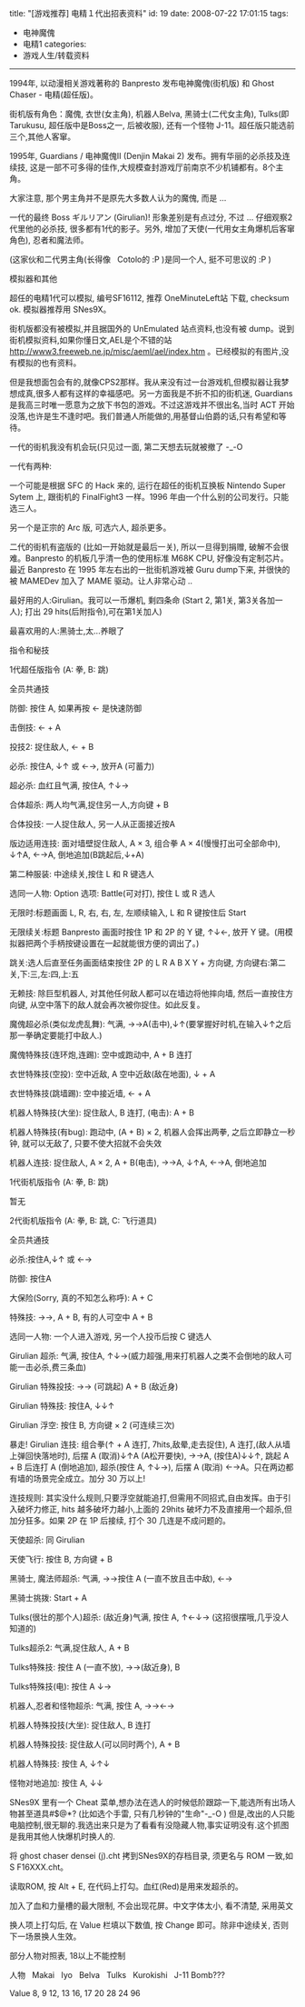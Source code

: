 title: "[游戏推荐] 电精１代出招表资料"
id: 19
date: 2008-07-22 17:01:15
tags: 
- 电神魔傀
- 电精1
categories: 
- 游戏人生/转载资料
---

1994年, 以动漫相关游戏著称的 Banpresto 发布电神魔傀(街机版) 和 Ghost Chaser - 电精(超任版)。 

街机版有角色：魔傀, 衣世(女主角), 机器人Belva, 黑骑士(二代女主角), Tulks(即Tarukusu, 超任版中是Boss之一, 后被收服), 还有一个怪物 J-11。超任版只能选前三个,其他人客窜。 

1995年, Guardians / 电神魔傀II (Denjin Makai 2) 发布。拥有华丽的必杀技及连续技, 这是一部不可多得的佳作,大规模查封游戏厅前南京不少机铺都有。8个主角。

大家注意, 那个男主角并不是原先大多数人认为的魔傀, 而是 ... 

一代的最终 Boss ギルリアン (Girulian)! 形象差别是有点过分, 不过 ... 仔细观察2代里他的必杀技, 很多都有1代的影子。另外, 增加了天使(一代用女主角爆机后客窜角色), 忍者和魔法师。 

(这家伙和二代男主角(长得像&nbsp;&nbsp; Cotolo的 :P )是同一个人, 挺不可思议的 :P ) 

模拟器和其他

超任的电精1代可以模拟, 编号SF16112, 推荐 OneMinuteLeft站 下载, checksum ok. 模拟器推荐用 SNes9X。

街机版都没有被模拟,并且据国外的 UnEmulated 站点资料,也没有被 dump。说到街机模拟资料,如果你懂日文,AEL是个不错的站 http://www3.freeweb.ne.jp/misc/aeml/ael/index.htm 。已经模拟的有图片,没有模拟的也有资料。

但是我想面包会有的,就像CPS2那样。我从来没有过一台游戏机,但模拟器让我梦想成真,很多人都有这样的幸福感吧。另一方面我是不折不扣的街机迷, Guardians 是我高三时唯一愿意为之放下书包的游戏。不过这游戏并不很出名,当时 ACT 开始没落,也许是生不逢时吧。我们普通人所能做的,用基督山伯爵的话,只有希望和等待。

一代的街机我没有机会玩(只见过一面, 第二天想去玩就被撤了 -_-O

一代有两种:

一个可能是根据 SFC 的 Hack 来的, 运行在超任的街机互换板 Nintendo Super Sytem 上, 跟街机的 FinalFight3 一样。1996 年由一个什么别的公司发行。只能选三人。

另一个是正宗的 Arc 版, 可选六人, 超杀更多。

二代的街机有盗版的 (比如一开始就是最后一关), 所以一旦得到捐赠, 破解不会很难。Banpresto 的机板几乎清一色的使用标准 M68K CPU, 好像没有定制芯片。最近 Banpresto 在 1995 年左右出的一批街机游戏被 Guru dump下来, 并很快的被 MAMEDev 加入了 MAME 驱动。让人非常心动 .. 

最好用的人:Girulian。我可以一币爆机, 剩四条命 (Start 2, 第1关, 第3关各加一人); 打出 29 hits(后附指令),可在第1关加人)

最喜欢用的人:黑骑士,太...养眼了 

指令和秘技

1代超任版指令 (A: 拳, B: 跳)

全员共通技

防御: 按住 A, 如果再按 &larr; 是快速防御

击倒技: &larr; + A

投技2: 捉住敌人, &larr; + B

必杀: 按住A, &darr;&uarr; 或 &larr;&rarr;, 放开A (可蓄力)

超必杀: 血红且气满, 按住A, &uarr;&darr;&rarr;&nbsp;&nbsp;

合体超杀: 两人均气满,捉住另一人,方向键 + B 

合体投技: 一人捉住敌人, 另一人从正面接近按A

版边适用连技: 面对墙壁捉住敌人, A &times; 3, 组合拳 A &times; 4(慢慢打出可全部命中), &darr;&uarr;A, &larr;&rarr;A, 倒地追加(B跳起后,&darr;+A)

第二种服装: 中途续关,按住 L 和 R 键选人

选同一人物: Option 选项: Battle(可对打), 按住 L 或 R 选人

无限时:标题画面 L, R, 右, 右, 左, 左顺续输入, L 和 R 键按住后 Start 

无限续关:标题 Banpresto 画面时按住 1P 和 2P 的 Y 键, &uarr;&darr;&larr;, 放开 Y 键。(用模拟器把两个手柄按键设置在一起就能很方便的调出了。)

跳关:选人后直至任务画面结束按住 2P 的 L R A B X Y + 方向键, 方向键右:第二关,下:三,左:四,上:五

无赖技: 除巨型机器人, 对其他任何敌人都可以在墙边将他摔向墙, 然后一直按住方向键, 从空中落下的敌人就会再次被你捉住。如此反复。 

魔傀超必杀(类似龙虎乱舞): 气满, &rarr;&rarr;A(击中),&darr;&uarr;(要掌握好时机,在输入&darr;&uarr;之后那一拳确定要能打中敌人.)

魔傀特殊技(连环炮,连踢): 空中或跑动中, A + B 连打

衣世特殊技(空投): 空中近敌, A 空中近敌(敌在地面), &darr; + A 

衣世特殊技(跳墙踢): 空中接近墙, &larr; + A

机器人特殊技(大坐): 捉住敌人, B 连打, (电击): A + B

机器人特殊技(有bug): 跑动中, (A + B) &times; 2, 机器人会挥出两拳, 之后立即静立一秒钟, 就可以无敌了, 只要不使大招就不会失效

机器人连技: 捉住敌人, A &times; 2, A + B(电击), &rarr;&rarr;A, &darr;&uarr;A, &larr;&rarr;A, 倒地追加

1代街机版指令 (A: 拳, B: 跳)

暂无

2代街机版指令 (A: 拳, B: 跳, C: 飞行道具)

全员共通技 

必杀:按住A,&darr;&uarr; 或 &larr;&rarr;

防御: 按住A

大保险(Sorry, 真的不知怎么称呼): A + C

特殊技: &rarr;&rarr;, A + B, 有的人可空中 A + B

选同一人物: 一个人进入游戏, 另一个人投币后按 C 键选人

Girulian 超杀: 气满, 按住A, &uarr;&darr;&rarr;(威力超强,用来打机器人之类不会倒地的敌人可能一击必杀,费三条血)

Girulian 特殊投技: &rarr;&rarr; (可跳起) A + B (敌近身)

Girulian 特殊技: 按住A, &darr;&darr;&uarr;

Girulian 浮空: 按住 B, 方向键 &times; 2 (可连续三次)

暴走! Girulian 连技: 组合拳(&uarr; + A 连打, 7hits,敌晕,走去捉住), A 连打,(敌人从墙上弹回快落地时), 后摆 A (取消)&darr;&uarr;A (A松开要快), &rarr;&rarr;A, (按住A)&darr;&darr;&uarr;, 跳起 A + B 后连打 A (倒地追加), 超杀(按住 A, &uarr;&darr;&rarr;), 后摆 A (取消) &larr;&rarr;A。只在两边都有墙的场景完全成立。加分 30 万以上!

连技规则: 其实没什么规则,只要浮空就能追打,但需用不同招式,自由发挥。由于引入破坏力修正, hits 越多破坏力越小,上面的 29hits 破坏力不及直接用一个超杀,但加分狂多。如果 2P 在 1P 后接续, 打个 30 几连是不成问题的。

天使超杀: 同 Girulian

天使飞行: 按住 B, 方向键 + B

黑骑士, 魔法师超杀: 气满, &rarr;&rarr;按住 A (一直不放且击中敌), &larr;&rarr;

黑骑士挑拨: Start + A

Tulks(很壮的那个人)超杀: (敌近身)气满, 按住 A, &uarr;&larr;&darr;&rarr; (这招很摆哦,几乎没人知道的)

Tulks超杀2: 气满,捉住敌人, A + B

Tulks特殊技: 按住 A (一直不放), &rarr;&rarr;(敌近身), B

Tulks特殊技(电): 按住 A &darr;&rarr;

机器人,忍者和怪物超杀: 气满, 按住 A, &rarr;&rarr;&larr;&rarr;

机器人特殊投技(大坐): 捉住敌人, B 连打

机器人特殊投技: 捉住敌人(可以同时两个), A + B

机器人特殊技: 按住 A, &darr;&uarr;&darr;

怪物对地追加: 按住 A, &darr;&darr;

SNes9X 里有一个 Cheat 菜单,想办法在选人的时候低阶跟踪一下,能选所有出场人物甚至道具#$@*? (比如选个手雷, 只有几秒钟的&quot;生命&quot;-_-O ) 但是,改出的人只能电脑控制,很无聊的.我选出来只是为了看看有没隐藏人物,事实证明没有.这个抓图是我用其他人快爆机时换人的.

将 ghost chaser densei (j).cht 拷到SNes9X的存档目录, 须更名与 ROM 一致,如 S
F16XXX.cht。

读取ROM, 按 Alt + E, 在代码上打勾。血红(Red)是用来发超杀的。

加入了血和力量槽的最大限制, 不会出现花屏。中文字体太小, 看不清楚, 采用英文

换人项上打勾后, 在 Value 栏填以下数值, 按 Change 即可。除非中途续关, 否则下一场景换人生效。&nbsp;&nbsp;

部分人物对照表, 18以上不能控制

人物&nbsp;&nbsp; Makai&nbsp;&nbsp; Iyo&nbsp;&nbsp; Belva&nbsp;&nbsp; Tulks&nbsp;&nbsp; Kurokishi&nbsp;&nbsp; J-11 Bomb??? 

Value 8, 9 12, 13 16, 17 20 28 24 96 
